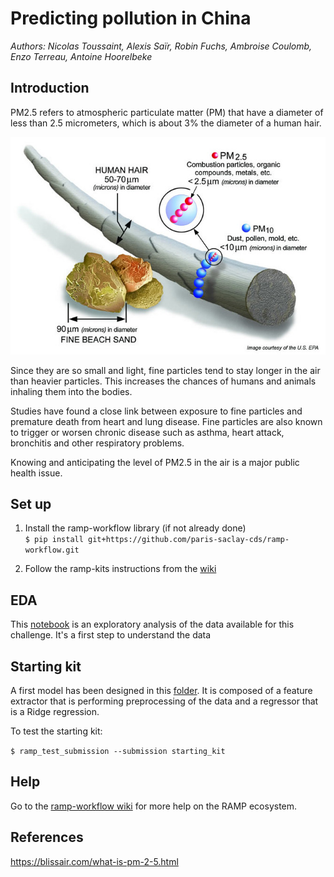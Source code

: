 # Predicting pollution in China

*Authors: Nicolas Toussaint, Alexis Saïr, Robin Fuchs, Ambroise Coulomb, Enzo Terreau, Antoine Hoorelbeke*

## Introduction

PM2.5 refers to atmospheric particulate matter (PM) that have a diameter of less than 2.5 micrometers, which is about 3% the diameter of a human hair.

![pm25_comparison]

Since they are so small and light, fine particles tend to stay longer in the air than heavier particles. This increases the chances of humans and animals inhaling them into the bodies.

Studies have found a close link between exposure to fine particles and premature death from heart and lung disease. Fine particles are also known to trigger or worsen chronic disease such as asthma, heart attack, bronchitis and other respiratory problems.

Knowing and anticipating the level of PM2.5 in the air is a major public health issue.

## Set up

1. Install the ramp-workflow library (if not already done)  
``
$ pip install git+https://github.com/paris-saclay-cds/ramp-workflow.git
``

2. Follow the ramp-kits instructions from the [wiki](https://github.com/paris-saclay-cds/ramp-workflow/wiki) 


## EDA 

This [notebook](./Exploratory-Data-Analysis.ipynb) is an exploratory analysis of the data available for this challenge. It's a first step to understand the data

## Starting kit

A first model has been designed in this [folder](./submissions/starting_kit). It is composed of a feature extractor that is performing preprocessing of the data and a regressor that is a Ridge regression.

To test the starting kit:  

``
$ ramp_test_submission --submission starting_kit
``

## Help

Go to the [ramp-workflow wiki](https://github.com/paris-saclay-cds/ramp-workflow/wiki) for more help on the RAMP ecosystem.


## References

https://blissair.com/what-is-pm-2-5.html

[pm25_comparison]: ./img/pm25_comparison.jpg

